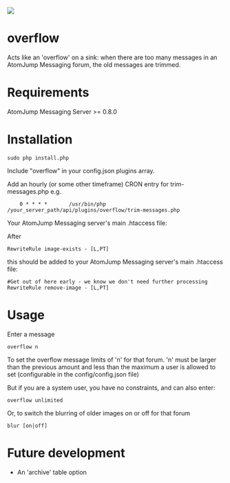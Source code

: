 <img src="https://atomjump.com/images/logo80.png">

# overflow

Acts like an 'overflow' on a sink: when there are too many messages in an AtomJump Messaging forum, the old messages are trimmed.

# Requirements

AtomJump Messaging Server >= 0.8.0


# Installation


```
sudo php install.php
```

Include "overflow" in your config.json plugins array.

Add an hourly (or some other timeframe) CRON entry for trim-messages.php e.g.

```
	0 * * * *       /usr/bin/php /your_server_path/api/plugins/overflow/trim-messages.php
```

Your AtomJump Messaging server's main .htaccess file:

After 
```
RewriteRule image-exists - [L,PT]
```
this should be added to your AtomJump Messaging server's main .htaccess file:
```
#Get out of here early - we know we don't need further processing
RewriteRule remove-image - [L,PT]
```

# Usage

Enter a message
```
overflow n
```
To set the overflow message limits of 'n' for that forum. 'n' must be larger than the previous amount and less than the maximum a user is allowed to set (configurable in the config/config.json file)

But if you are a system user, you have no constraints, and can also enter:
```
overflow unlimited
```

Or, to switch the blurring of older images on or off for that forum
```
blur [on|off]
```


# Future development

* An 'archive' table option
